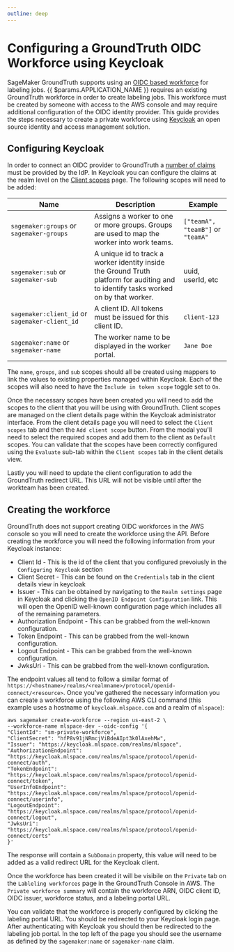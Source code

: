 ```yaml
---
outline: deep
---
```


# Configuring a GroundTruth OIDC Workforce using Keycloak
SageMaker GroundTruth supports using an [OIDC based workforce](https://docs.aws.amazon.com/sagemaker/latest/dg/sms-workforce-create-private-oidc.html) for labeling jobs. {{ $params.APPLICATION_NAME }} requires an existing GroundTruth workforce in order to create labeling jobs. This workforce must be created by someone with access to the AWS console and may require additional configuration of the OIDC identity provider. This guide provides the steps necessary to create a private workforce using [Keycloak](https://www.keycloak.org) an open source identity and access management solution.

## Configuring Keycloak
In order to connect an OIDC provider to GroundTruth a [number of claims](https://docs.aws.amazon.com/sagemaker/latest/dg/sms-workforce-create-private-oidc.html#sms-workforce-create-private-oidc-configure-idp) must be provided by the IdP. In Keycloak you can configure the claims at the realm level on the [Client scopes](https://www.keycloak.org/docs/latest/server_admin/#_client_scopes) page. The following scopes will need to be added:

| Name | Description | Example |
|--|--|--|
|`sagemaker:groups` or `sagemaker-groups`| Assigns a worker to one or more groups. Groups are used to map the worker into work teams. | `["teamA", "teamB"]` or `"teamA"`|
|`sagemaker:sub` or `sagemaker-sub`| A unique id to track a worker identity inside the Ground Truth platform for auditing and to identify tasks worked on by that worker.| uuid, userId, etc |
|`sagemaker:client_id` or `sagemaker-client_id`| A client ID. All tokens must be issued for this client ID.| `client-123` |
| `sagemaker:name` or `sagemaker-name` | The worker name to be displayed in the worker portal. | `Jane Doe` |

The `name`, `groups`, and `sub` scopes should all be created using mappers to link the values to existing properties managed within Keycloak. Each of the scopes will also need to have the `Include in token scope` toggle set to `On`.

Once the necessary scopes have been created you will need to add the scopes to the client that you will be using with GroundTruth. Client scopes are managed on the client details page within the Keycloak administrator interface. From the client details page you will need to select the `Client scopes` tab and then the `Add client scope` button. From the modal you'll need to select the required scopes and add them to the client as `Default` scopes. You can validate that the scopes have been correctly configured using the `Evaluate` sub-tab within the `Client scopes` tab in the client details view.

Lastly you will need to update the client configuration to add the GroundTruth redirect URL. This URL will not be visible until after the workteam has been created.

## Creating the workforce
GroundTruth does not support creating OIDC workforces in the AWS console so you will need to create the workforce using the API. Before creating the workforce you will need the following information from your Keycloak instance:

* Client Id - This is the id of the client that you configured prevoiusly in the `Configuring Keycloak` section
* Client Secret - This can be found on the `Credentials` tab in the client details view in keycloak
* Issuer - This can be obtained by navigating to the `Realm settings` page in Keycloak and clicking the `OpenID Endpoint Configuration` link. This will open the OpenID well-known configuration page which includes all of the remaining parameters.
* Authorization Endpoint - This can be grabbed from the well-known configuration.
* Token Endpoint - This can be grabbed from the well-known configuration.
* Logout Endpoint - This can be grabbed from the well-known configuration.
* JwksUri - This can be grabbed from the well-known configuration.

The endpoint values all tend to follow a similar format of `https://<hostname>/realms/<realmname>/protocol/openid-connect/<resource>`. Once you've gathered the necessary information you can create a workforce using the following AWS CLI command (this example uses a hostname of `keycloak.mlspace.com` and a realm of `mlspace`):
```
aws sagemaker create-workforce --region us-east-2 \
--workforce-name mlspace-dev --oidc-config '{
"ClientId": "sm-private-workforce",
"ClientSecret": "hfP8v91jNRmcjViBdeAIpt3k0lAxehMw",
"Issuer": "https://keycloak.mlspace.com/realms/mlspace",
"AuthorizationEndpoint": "https://keycloak.mlspace.com/realms/mlspace/protocol/openid-connect/auth",
"TokenEndpoint": "https://keycloak.mlspace.com/realms/mlspace/protocol/openid-connect/token",
"UserInfoEndpoint": "https://keycloak.mlspace.com/realms/mlspace/protocol/openid-connect/userinfo",
"LogoutEndpoint": "https://keycloak.mlspace.com/realms/mlspace/protocol/openid-connect/logout",
"JwksUri": "https://keycloak.mlspace.com/realms/mlspace/protocol/openid-connect/certs"
}'
```

The response will contain a `SubDomain` property, this value will need to be added as a valid redirect URL for the Keycloak client.

Once the workforce has been created it will be visibile on the `Private` tab on the `Lableling workforces` page in the GroundTruth Console in AWS. The `Private workforce summary` will contain the workforce ARN, OIDC client ID, OIDC issuer, workforce status, and a labeling portal URL.

You can validate that the workforce is properly configured by clicking the labeling portal URL. You should be redirected to your Keycloak login page. After authenticating with Keycloak you should then be redirected to the labeling job portal. In the top left of the page you should see the username as defined by the `sagemaker:name` or `sagemaker-name` claim.